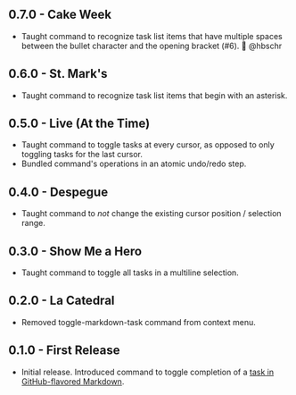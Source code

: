 ## 0.7.0 - Cake Week

* Taught command to recognize task list items that have multiple spaces between the bullet character and the opening bracket (#6). 🙌 @hbschr

## 0.6.0 - St. Mark's

* Taught command to recognize task list items that begin with an asterisk.

## 0.5.0 - Live (At the Time)

* Taught command to toggle tasks at every cursor, as opposed to only toggling tasks for the last cursor.
* Bundled command's operations in an atomic undo/redo step.

## 0.4.0 - Despegue

* Taught command to *not* change the existing cursor position / selection range.

## 0.3.0 - Show Me a Hero

* Taught command to toggle all tasks in a multiline selection.

## 0.2.0 - La Catedral

* Removed toggle-markdown-task command from context menu.

## 0.1.0 - First Release

* Initial release. Introduced command to toggle completion of a [task in GitHub-flavored Markdown][gfm-task-lists].

[gfm-task-lists]: https://help.github.com/articles/writing-on-github/#task-lists
